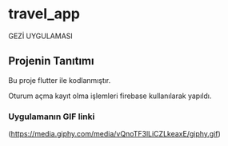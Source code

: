 # travel_app

GEZİ UYGULAMASI

## Projenin Tanıtımı

Bu proje flutter ile kodlanmıştır.

Oturum açma kayıt olma işlemleri firebase kullanılarak yapıldı.


### Uygulamanın GIF linki

(https://media.giphy.com/media/vQnoTF3lLiCZLkeaxE/giphy.gif)
